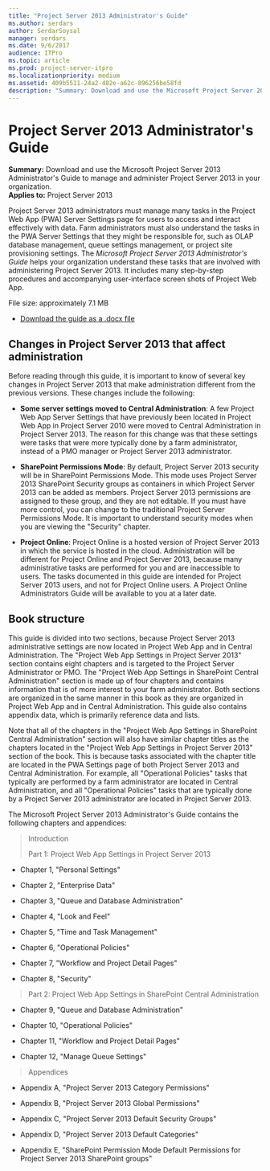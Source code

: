 ```yaml
---
title: "Project Server 2013 Administrator's Guide"
ms.author: serdars
author: SerdarSoysal
manager: serdars
ms.date: 9/6/2017
audience: ITPro
ms.topic: article
ms.prod: project-server-itpro
ms.localizationpriority: medium
ms.assetid: 409b5511-24a2-482e-a62c-896256be58fd
description: "Summary: Download and use the Microsoft Project Server 2013 Administrator's Guide to manage and administer Project Server 2013 in your organization."
---
```


# Project Server 2013 Administrator's Guide
 
 **Summary:** Download and use the Microsoft Project Server 2013 Administrator's Guide to manage and administer Project Server 2013 in your organization.<br/>
**Applies to:** Project Server 2013
  
Project Server 2013 administrators must manage many tasks in the Project Web App (PWA) Server Settings page for users to access and interact effectively with data. Farm administrators must also understand the tasks in the PWA Server Settings that they might be responsible for, such as OLAP database management, queue settings management, or project site provisioning settings. The  *Microsoft Project Server 2013 Administrator's Guide*  helps your organization understand these tasks that are involved with administering Project Server 2013. It includes many step-by-step procedures and accompanying user-interface screen shots of Project Web App.
  
File size: approximately 7.1 MB
  
- [Download the guide as a .docx file](https://go.microsoft.com/fwlink/p/?LinkId=299886)
    
## Changes in Project Server 2013 that affect administration

Before reading through this guide, it is important to know of several key changes in Project Server 2013 that make administration different from the previous versions. These changes include the following:
  
- **Some server settings moved to Central Administration**: A few Project Web App Server Settings that have previously been located in Project Web App in Project Server 2010 were moved to Central Administration in Project Server 2013. The reason for this change was that these settings were tasks that were more typically done by a farm administrator, instead of a PMO manager or Project Server 2013 administrator.
    
- **SharePoint Permissions Mode**: By default, Project Server 2013 security will be in SharePoint Permissions Mode. This mode uses Project Server 2013 SharePoint Security groups as containers in which Project Server 2013 can be added as members. Project Server 2013 permissions are assigned to these group, and they are not editable. If you must have more control, you can change to the traditional Project Server Permissions Mode. It is important to understand security modes when you are viewing the "Security" chapter.
    
- **Project Online**: Project Online is a hosted version of Project Server 2013 in which the service is hosted in the cloud. Administration will be different for Project Online and Project Server 2013, because many administrative tasks are performed for you and are inaccessible to users. The tasks documented in this guide are intended for Project Server 2013 users, and not for Project Online users. A Project Online Administrators Guide will be available to you at a later date.
    
## Book structure

This guide is divided into two sections, because Project Server 2013 administrative settings are now located in Project Web App and in Central Administration. The "Project Web App Settings in Project Server 2013" section contains eight chapters and is targeted to the Project Server Administrator or PMO. The "Project Web App Settings in SharePoint Central Administration" section is made up of four chapters and contains information that is of more interest to your farm administrator. Both sections are organized in the same manner in this book as they are organized in Project Web App and in Central Administration. This guide also contains appendix data, which is primarily reference data and lists.
  
Note that all of the chapters in the "Project Web App Settings in SharePoint Central Administration" section will also have similar chapter titles as the chapters located in the "Project Web App Settings in Project Server 2013" section of the book. This is because tasks associated with the chapter title are located in the PWA Settings page of both Project Server 2013 and Central Administration. For example, all "Operational Policies" tasks that typically are performed by a farm administrator are located in Central Administration, and all "Operational Policies" tasks that are typically done by a Project Server 2013 administrator are located in Project Server 2013.
  
The Microsoft Project Server 2013 Administrator's Guide contains the following chapters and appendices:
  
> Introduction
> 
> Part 1: Project Web App Settings in Project Server 2013

   - Chapter 1, "Personal Settings"
    
   - Chapter 2, "Enterprise Data"
    
   - Chapter 3, "Queue and Database Administration"
    
   - Chapter 4, "Look and Feel"
    
   - Chapter 5, "Time and Task Management"
    
   - Chapter 6, "Operational Policies"
    
   - Chapter 7, "Workflow and Project Detail Pages"
    
   - Chapter 8, "Security"

    
> Part 2: Project Web App Settings in SharePoint Central Administration
    
   - Chapter 9, "Queue and Database Administration"
    
   - Chapter 10, "Operational Policies"
    
   - Chapter 11, "Workflow and Project Detail Pages"
    
   - Chapter 12, "Manage Queue Settings"
    
> Appendices

   - Appendix A, "Project Server 2013 Category Permissions"
    
   - Appendix B, "Project Server 2013 Global Permissions"
    
   - Appendix C, "Project Server 2013 Default Security Groups"
    
   - Appendix D, "Project Server 2013 Default Categories"
    
   - Appendix E, "SharePoint Permission Mode Default Permissions for Project Server 2013 SharePoint groups"
    
 
    

